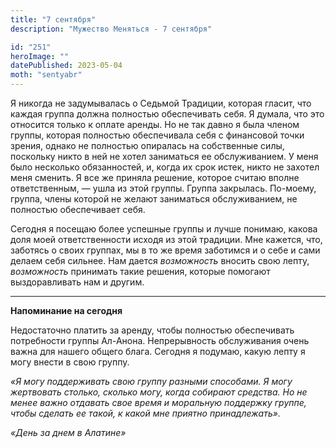 ```yaml
---
title: "7 сентября"
description: "Мужество Меняться - 7 сентября"

id: "251"
heroImage: ""
datePublished: 2023-05-04
moth: "sentyabr"
---
```


Я никогда не задумывалась о Седьмой Традиции, которая гласит, что каждая
группа должна полностью обеспечивать себя. Я думала, что это относится только
к оплате аренды. Но не так давно я была членом группы, которая полностью
обеспечивала себя с финансовой точки зрения, однако не полностью опиралась на
собственные силы, поскольку никто в ней не хотел заниматься ее обслуживанием.
У меня было несколько обязанностей, и, когда их срок истек, никто не захотел
меня сменить. Я все же приняла решение, которое считаю вполне ответственным, —
ушла из этой группы. Группа закрылась. По-моему, группа, члены которой не
желают заниматься обслуживанием, не полностью обеспечивает себя.

Сегодня я посещаю более успешные группы и лучше понимаю, какова доля моей
ответственности исходя из этой традиции. Мне кажется, что, заботясь о своих
группах, мы в то же время заботимся и о себе и сами делаем себя сильнее. Нам
дается _возможность_ вносить свою лепту, _возможность_ принимать такие
решения, которые помогают выздоравливать нам и другим.

---

**Напоминание на сегодня**

Недостаточно платить за аренду, чтобы полностью обеспечивать потребности
группы Ал-Анона. Непрерывность обслуживания очень важна для нашего общего
блага. Сегодня я подумаю, какую лепту я могу внести в свою группу.

_«Я могу поддерживать свою группу разными способами. Я могу жертвовать
столько, сколько могу, когда собирают средства. Но не менее важно отдавать
свое время и моральную поддержку группе, чтобы сделать ее такой, к какой мне
приятно принадлежать»._

_«День за днем в Алатине»_
